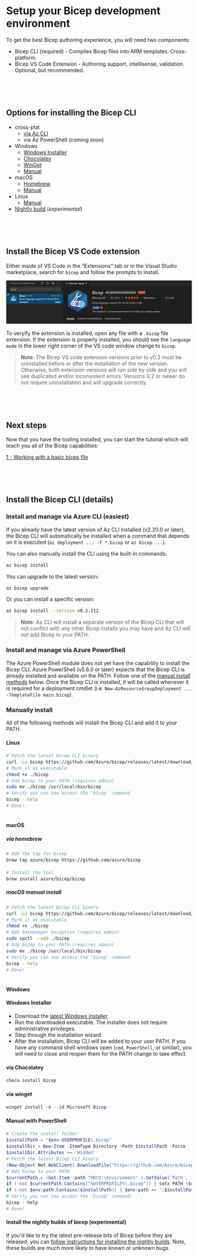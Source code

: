 # Setup your Bicep development environment

To get the best Bicep authoring experience, you will need two components:

* Bicep CLI (required) - Compiles Bicep files into ARM templates. Cross-platform.
* Bicep VS Code Extension - Authoring support, intellisense, validation. Optional, but recommended.

<br/>
<br/>
<br/>

## Options for installing the Bicep CLI

* cross-plat
  * [via Az CLI](#install-and-manage-via-azure-cli-(easiest))
  * via Az PowerShell (coming soon)
* Windows
  * [Windows Installer](#windows-installer)
  * [Chocolatey](#via-chocolatey)
  * [WinGet](#via-winget)
  * [Manual](#manual-with-powershell)
* macOS
  * [Homebrew](#via-homebrew)
  * [Manual](#macos-manual-install)
* Linux
  * [Manual](#linux)
* [Nightly build](#install-the-nightly-builds) (*experimental*)

<br/>
<br/>
<br/>

## Install the Bicep VS Code extension

Either inside of VS Code in the "Extensions" tab or in the Visual Studio marketplace, search for `bicep` and follow the prompts to install.

![](./images/install-bicep-extension.PNG)

To veryify the extension is installed, open any file with a `.bicep` file extension. If the extension is properly installed, you should see the `language mode` in the lower right corner of the VS code window change to `bicep`.

>**Note**: The Bicep VS code extension versions prior to v0.2 must be uninstalled before or after the installation of the new version. Otherwise, both extension versions will run side by side and you will see duplicated and/or inconsistent errors. Versions 0.2 or newer do not require uninstallation and will upgrade correctly.

<br/>
<br/>
<br/>



## Next steps

Now that you have the tooling installed, you can start the tutorial which will teach you all of the Bicep capabilities:

[1 - Working with a basic bicep file](./tutorial/01-simple-template.md)

<br/>
<br/>
<br/>

## Install the Bicep CLI (details)

### Install and manage via Azure CLI (easiest)

If you already have the latest version of Az CLI installed (v2.20.0 or later), the Bicep CLI will automatically be installed when a command that depends on it is executed (`az deployment ... -f *.bicep` or `az bicep ...`).

You can also manually install the CLI using the built-in commands:

```bash
az bicep install
```

You can upgrade to the latest version:

```bash
az bicep upgrade
```

Or you can install a specific version:

```bash
az bicep install --version v0.2.212
```

>**Note:** Az CLI will install a separate version of the Bicep CLI that will not conflict with any other Bicep installs you may have and Az CLI will *not* add Bicep to your PATH.

### Install and manage via Azure PowerShell

The Azure PowerShell module does not yet have the capability to install the Bicep CLI. Azure PowerShell (v5.6.0 or later) expects that the Bicep CLI is already installed and available on the PATH. Follow one of the [manual install methods](#manually-install) below. Once the Bicep CLI is installed, it will be called whenever it is required for a deployment cmdlet (i.e. `New-AzResourceGroupDeployment ... -TemplateFile main.bicep`).

### Manually install

All of the following methods will install the Bicep CLI and add it to your PATH.

#### Linux
```sh
# Fetch the latest Bicep CLI binary
curl -Lo bicep https://github.com/Azure/bicep/releases/latest/download/bicep-linux-x64
# Mark it as executable
chmod +x ./bicep
# Add bicep to your PATH (requires admin)
sudo mv ./bicep /usr/local/bin/bicep
# Verify you can now access the 'bicep' command
bicep --help
# Done!
  
```

#### macOS

##### via homebrew

```sh
# Add the tap for bicep
brew tap azure/bicep https://github.com/azure/bicep

# Install the tool
brew install azure/bicep/bicep
```

##### macOS manual install

```sh
# Fetch the latest Bicep CLI binary
curl -Lo bicep https://github.com/Azure/bicep/releases/latest/download/bicep-osx-x64
# Mark it as executable
chmod +x ./bicep
# Add Gatekeeper exception (requires admin)
sudo spctl --add ./bicep
# Add bicep to your PATH (requires admin)
sudo mv ./bicep /usr/local/bin/bicep
# Verify you can now access the 'bicep' command
bicep --help
# Done!
  
```

#### Windows

#### Windows Installer
* Download the [latest Windows installer](https://github.com/Azure/bicep/releases/latest/download/bicep-setup-win-x64.exe).
* Run the downloaded executable. The installer does not require administrative privileges.
* Step through the installation wizard.
* After the installation, Bicep CLI will be added to your user PATH. If you have any command shell windows open (`cmd`, `PowerShell`, or similar), you will need to close and reopen them for the PATH change to take effect.

#### via Chocolatey

```powershell
choco install bicep
```

#### via winget

```powershell
winget install -e --id Microsoft.Bicep
```

#### Manual with PowerShell
```powershell
# Create the install folder
$installPath = "$env:USERPROFILE\.bicep"
$installDir = New-Item -ItemType Directory -Path $installPath -Force
$installDir.Attributes += 'Hidden'
# Fetch the latest Bicep CLI binary
(New-Object Net.WebClient).DownloadFile("https://github.com/Azure/bicep/releases/latest/download/bicep-win-x64.exe", "$installPath\bicep.exe")
# Add bicep to your PATH
$currentPath = (Get-Item -path "HKCU:\Environment" ).GetValue('Path', '', 'DoNotExpandEnvironmentNames')
if (-not $currentPath.Contains("%USERPROFILE%\.bicep")) { setx PATH ($currentPath + ";%USERPROFILE%\.bicep") }
if (-not $env:path.Contains($installPath)) { $env:path += ";$installPath" }
# Verify you can now access the 'bicep' command.
bicep --help
# Done!
```

#### Install the nightly builds of bicep (experimental)

If you'd like to try the latest pre-release bits of Bicep before they are released, you can [follow instructions for installing the nightly builds](./installing-nightly.md). Note, these builds are much more likely to have known or unknown bugs.
